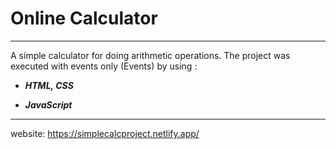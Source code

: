 # Online Calculator
 

***
A simple calculator for doing arithmetic operations. The project was executed with events only (Events) by using :
- ***HTML, CSS***

- ***JavaScript***

***

website: https://simplecalcproject.netlify.app/

